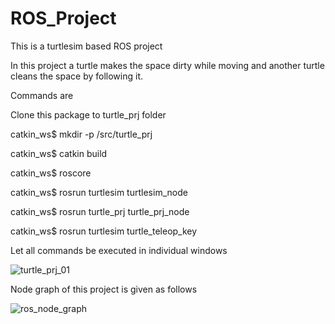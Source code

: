 # ROS_Project
This is a turtlesim based ROS project

In this project a turtle makes the space dirty while moving and another turtle cleans the space by following it.

Commands are

Clone this package to turtle_prj folder

catkin_ws$ mkdir -p /src/turtle_prj

catkin_ws$ catkin build

catkin_ws$ roscore

catkin_ws$ rosrun turtlesim turtlesim_node

catkin_ws$ rosrun turtle_prj turtle_prj_node

catkin_ws$ rosrun turtlesim turtle_teleop_key

Let all commands be executed in individual windows

![turtle_prj_01](https://user-images.githubusercontent.com/81626993/121247342-c4250000-c8bf-11eb-9a34-afd12741d536.png)

Node graph of this project is given as follows

![ros_node_graph](https://user-images.githubusercontent.com/81626993/121247770-40b7de80-c8c0-11eb-8ed7-d08e979d1563.png)

